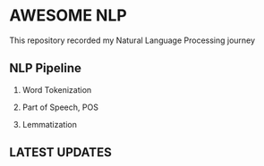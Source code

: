 # AWESOME NLP
This repository recorded my Natural Language Processing journey

## NLP Pipeline

1. Word Tokenization

2. Part of Speech, POS

3. Lemmatization

## LATEST UPDATES
